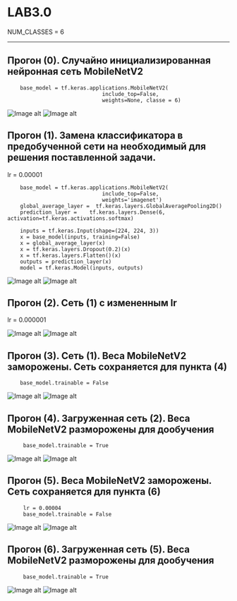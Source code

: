 # LAB3.0

NUM_CLASSES = 6

____________________________________________________________________________________
  ## Прогон (0). Cлучайно инициализированная нейронная сеть MobileNetV2

        base_model = tf.keras.applications.MobileNetV2(
                                  include_top=False,
                                  weights=None, classe = 6)
      
  ![Image alt](https://raw.githubusercontent.com/InvSl/MMPMI.Lab2/1800457221553b4080c52716d1af84a2b3590b2a0/tensorboard/epoch_categorical_accuracy(0).svg)
  ![Image alt](https://raw.githubusercontent.com/InvSl/MMPMI.Lab2/1800457221553b4080c52716d1af84a2b3590b2a0/tensorboard/epoch_loss(0).svg)
   
  
  ## Прогон (1). Замена классификатора в предобученной сети на необходимый для решения поставленной задачи. 

  lr = 0.00001
  
        base_model = tf.keras.applications.MobileNetV2(
                                  include_top=False,
                                  weights='imagenet')
        global_average_layer =  tf.keras.layers.GlobalAveragePooling2D()     
        prediction_layer =    tf.keras.layers.Dense(6, activation=tf.keras.activations.softmax)

        inputs = tf.keras.Input(shape=(224, 224, 3))
        x = base_model(inputs, training=False)
        x = global_average_layer(x)
        x = tf.keras.layers.Dropout(0.2)(x)
        x = tf.keras.layers.Flatten()(x)
        outputs = prediction_layer(x)
        model = tf.keras.Model(inputs, outputs)
      
  ![Image alt](https://raw.githubusercontent.com/InvSl/MMPMI.Lab3/7a555d6e36d48af6b30b831a624fabf8d13ce41c/tensorboard/epoch_categorical_accuracy%20(1).svg)
  ![Image alt](https://raw.githubusercontent.com/InvSl/MMPMI.Lab3/7a555d6e36d48af6b30b831a624fabf8d13ce41c/tensorboard/epoch_loss%20(1).svg)
   
   
  ## Прогон (2). Сеть (1) с измененным lr 
  
  lr = 0.000001
       
  ![Image alt](https://raw.githubusercontent.com/InvSl/MMPMI.Lab3/7a555d6e36d48af6b30b831a624fabf8d13ce41c/tensorboard/epoch_categorical_accuracy%20(2).svg)
  ![Image alt](https://raw.githubusercontent.com/InvSl/MMPMI.Lab3/7a555d6e36d48af6b30b831a624fabf8d13ce41c/tensorboard/epoch_loss%20(2).svg)
        
  ## Прогон (3). Сеть (1). Веса MobileNetV2 заморожены. Сеть сохраняется для пункта (4)
  
        base_model.trainable = False
  
  ![Image alt](https://raw.githubusercontent.com/InvSl/MMPMI.Lab3/7a555d6e36d48af6b30b831a624fabf8d13ce41c/tensorboard/epoch_categorical_accuracy%20(3).svg)
  ![Image alt](https://raw.githubusercontent.com/InvSl/MMPMI.Lab3/7a555d6e36d48af6b30b831a624fabf8d13ce41c/tensorboard/epoch_loss%20(3).svg)
        
  ## Прогон (4). Загруженная сеть (2). Веса MobileNetV2 разморожены для дообучения

         base_model.trainable = True
      
  ![Image alt](https://raw.githubusercontent.com/InvSl/MMPMI.Lab3/7a555d6e36d48af6b30b831a624fabf8d13ce41c/tensorboard/epoch_categorical_accuracy%20(4).svg)
  ![Image alt](https://raw.githubusercontent.com/InvSl/MMPMI.Lab3/7a555d6e36d48af6b30b831a624fabf8d13ce41c/tensorboard/epoch_loss%20(4).svg)
    
   ## Прогон (5). Веса MobileNetV2 заморожены. Сеть сохраняется для пункта (6)

         lr = 0.00004
         base_model.trainable = False
      
  ![Image alt](https://raw.githubusercontent.com/InvSl/MMPMI.Lab3/7a555d6e36d48af6b30b831a624fabf8d13ce41c/tensorboard/epoch_categorical_accuracy%20(5).svg)
  ![Image alt](https://raw.githubusercontent.com/InvSl/MMPMI.Lab3/7a555d6e36d48af6b30b831a624fabf8d13ce41c/tensorboard/epoch_loss%20(5).svg)
  
  
  ## Прогон (6). Загруженная сеть (5). Веса MobileNetV2 разморожены для дообучения

         base_model.trainable = True
      
  ![Image alt](https://raw.githubusercontent.com/InvSl/MMPMI.Lab3/7a555d6e36d48af6b30b831a624fabf8d13ce41c/tensorboard/epoch_categorical_accuracy%20(6).svg)
  ![Image alt](https://raw.githubusercontent.com/InvSl/MMPMI.Lab3/7a555d6e36d48af6b30b831a624fabf8d13ce41c/tensorboard/epoch_loss%20(6).svg)
  
  
